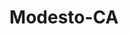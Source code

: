---
title: Modesto-CA
slug: modesto-ca
f_state:
- cms/state/california.md
f_locations:
- cms/payday-loan/ac-checkwriting-systems-paymaster-distributor-820.md
- cms/payday-loan/advance-america-1264.md
- cms/payday-loan/advance-america-1284.md
- cms/payday-loan/advance-america-1285.md
- cms/payday-loan/advance-america-1286.md
- cms/payday-loan/advance-america-1287.md
- cms/payday-loan/advance-america-1288.md
- cms/payday-loan/allied-cash-advance-3823.md
- cms/payday-loan/c-c-check-cashing-5610.md
- cms/payday-loan/c-c-check-cashing-5613.md
- cms/payday-loan/cash-express-store-7520.md
- cms/payday-loan/check-into-cash-11572.md
- cms/payday-loan/check-into-cash-11645.md
- cms/payday-loan/check-into-cash-11646.md
- cms/payday-loan/check-into-cash-11647.md
- cms/payday-loan/check-into-cash-of-california-13256.md
- cms/payday-loan/dollar-financial-16045.md
- cms/payday-loan/f-m-bank-17412.md
- cms/payday-loan/f-m-bank-17413.md
- cms/payday-loan/f-m-bank-17414.md
- cms/payday-loan/finance-check-cashing-18016.md
- cms/payday-loan/loan-mart-money-mart-20452.md
- cms/payday-loan/monetary-management-of-ca-inc-21038.md
- cms/payday-loan/monetary-management-of-ca-inc-21050.md
- cms/payday-loan/monetary-management-of-ca-inc-21051.md
- cms/payday-loan/money-mart-21391.md
- cms/payday-loan/money-mart-21411.md
- cms/payday-loan/money-mart-21412.md
- cms/payday-loan/money-mart-21413.md
- cms/payday-loan/money-mart-21414.md
- cms/payday-loan/money-mart-21415.md
- cms/payday-loan/money-mart-21416.md
- cms/payday-loan/mr-cash-22063.md
- cms/payday-loan/mr-cash-viii-22092.md
- cms/payday-loan/national-cash-advance-22474.md
- cms/payday-loan/pawn-shop-23494.md
- cms/payday-loan/we-cash-28650.md
- cms/payday-loan/we-cash-28654.md
- cms/payday-loan/we-cash-28655.md
- cms/payday-loan/we-cash-28656.md
- cms/payday-loan/we-cash-ii-28661.md
updated-on: '2024-05-30T13:41:28.615Z'
created-on: '2024-05-30T13:41:28.615Z'
published-on: '2024-05-30T13:54:32.469Z'
f_city: Modesto
layout: '[city].html'
tags: city
---
